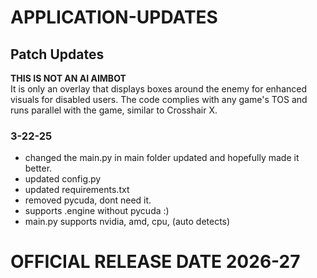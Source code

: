 # APPLICATION-UPDATES
## Patch Updates


**THIS IS NOT AN AI AIMBOT**  
It is only an overlay that displays boxes around the enemy for enhanced visuals for disabled users. The code complies with any game's TOS and runs parallel with the game, similar to Crosshair X.

### 3-22-25
- changed the main.py in main folder updated and hopefully made it better.
- updated config.py
- updated requirements.txt
- removed pycuda, dont need it.
- supports .engine without pycuda :)
- main.py supports nvidia, amd, cpu, (auto detects)

# OFFICIAL RELEASE DATE 2026-27
